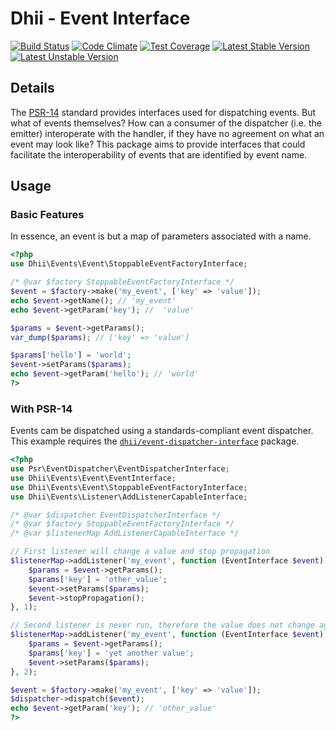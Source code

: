 # Dhii - Event Interface

[![Build Status](https://travis-ci.org/Dhii/event-interface.svg?branch=develop)](https://travis-ci.org/Dhii/event-interface)
[![Code Climate](https://codeclimate.com/github/Dhii/event-interface/badges/gpa.svg)](https://codeclimate.com/github/Dhii/event-interface)
[![Test Coverage](https://codeclimate.com/github/Dhii/event-interface/badges/coverage.svg)](https://codeclimate.com/github/Dhii/event-interface/coverage)
[![Latest Stable Version](https://poser.pugx.org/dhii/event-interface/version)](https://packagist.org/packages/dhii/event-interface)
[![Latest Unstable Version](https://poser.pugx.org/dhii/event-interface/v/unstable)](https://packagist.org/packages/dhii/event-interface)

## Details
The [PSR-14][] standard provides interfaces used for dispatching events. But what of events themselves?
How can a consumer of the dispatcher (i.e. the emitter) interoperate with the handler, if they have no agreement
on what an event may look like? This package aims to provide interfaces that could facilitate the interoperability
of events that are identified by event name.

## Usage
### Basic Features
In essence, an event is but a map of parameters associated with a name.

```php
<?php
use Dhii\Events\Event\StoppableEventFactoryInterface;

/* @var $factory StoppableEventFactoryInterface */
$event = $factory->make('my_event', ['key' => 'value']);
echo $event->getName(); // 'my_event'
echo $event->getParam('key'); //  'value'

$params = $event->getParams();
var_dump($params); // ['key' => 'value']

$params['hello'] = 'world';
$event->setParams($params);
echo $event->getParam('hello'); // 'world'
?>
```

### With PSR-14
Events cam be dispatched using a standards-compliant event dispatcher.
This example requires the [`dhii/event-dispatcher-interface`][] package.
```php
<?php
use Psr\EventDispatcher\EventDispatcherInterface;
use Dhii\Events\Event\EventInterface;
use Dhii\Events\Event\StoppableEventFactoryInterface;
use Dhii\Events\Listener\AddListenerCapableInterface;

/* @var $dispatcher EventDispatcherInterface */
/* @var $factory StoppableEventFactoryInterface */
/* @var $listenerMap AddListenerCapableInterface */

// First listener will change a value and stop propagation
$listenerMap->addListener('my_event', function (EventInterface $event) {
    $params = $event->getParams();
    $params['key'] = 'other_value';
    $event->setParams($params);
    $event->stopPropagation();
}, 1);

// Second listener is never run, therefore the value does not change again
$listenerMap->addListener('my_event', function (EventInterface $event) {
    $params = $event->getParams();
    $params['key'] = 'yet another value';
    $event->setParams($params);
}, 2);

$event = $factory->make('my_event', ['key' => 'value']);
$dispatcher->dispatch($event);
echo $event->getParam('key'); // 'other_value'
?>
```

[PSR-14]: https://www.php-fig.org/psr/psr-14/
[`dhii/event-dispatcher-interface`]: https://packagist.org/packages/dhii/event-dispatcher-interface
